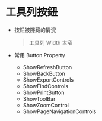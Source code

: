 # 工具列按鈕

- 按鈕被隱藏的情況

  > 工具列 Width 太窄

- 常用 Button Property

  - ShowRefreshButton
  - ShowBackButton
  - ShowExportControls
  - ShowFindControls
  - ShowPrintButton
  - ShowToolBar
  - ShowZoomControl
  - ShowPageNavigationControls
